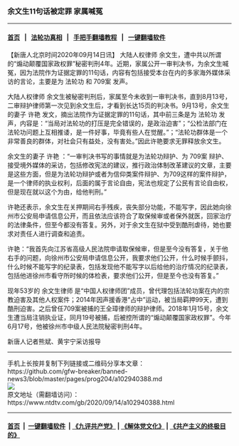 ### 余文生11句话被定罪 家属喊冤
------------------------

#### [首页](https://github.com/gfw-breaker/banned-news3/blob/master/README.md) &nbsp;&nbsp;|&nbsp;&nbsp; [法轮功真相](https://github.com/begood0513/basic/blob/master/README.md)  &nbsp;&nbsp;|&nbsp;&nbsp; [手把手翻墙教程](https://github.com/gfw-breaker/guides/wiki)  &nbsp;&nbsp;|&nbsp;&nbsp; [一键翻墙软件](https://github.com/gfw-breaker/nogfw/blob/master/README.md)  



<div><div class="post_content" itemprop="articleBody">
 <p>
  【新唐人北京时间2020年09月14日讯】
  <ok href="https://www.ntdtv.com/gb/大陆人权律师.htm">
   大陆人权律师
  </ok>
  余文生，遭中共以所谓的“煽动颠覆国家政权罪”秘密判刑4年。近期，家属公开一审判决书，为余文生喊冤，因为法院作为证据定罪的11句话，内容有包括接受本台在内的多家海外媒体采访的言论，主要是为
  <ok href="https://www.ntdtv.com/gb/法轮功.htm">
   法轮功
  </ok>
  和
  <ok href="https://www.ntdtv.com/gb/709案.htm">
   709案
  </ok>
  发声。
 </p>
 <p>
  <ok href="https://www.ntdtv.com/gb/大陆人权律师.htm">
   大陆人权律师
  </ok>
  余文生被秘密判刑后，家属至今未收到一审判决书，直到8月13号，二审辩护律师第一次见到余文生后，才看到长达15页的判决书。9月13号，余文生的妻子
  <ok href="https://www.ntdtv.com/gb/许艳.htm">
   许艳
  </ok>
  发文，摘出法院作为证据定罪的11句话，其中前三条是为
  <ok href="https://www.ntdtv.com/gb/法轮功.htm">
   法轮功
  </ok>
  发声，内容是：“当局对法轮功的打压是完全错误的，是政治迫害”；“公检法部门在法轮功问题上互相推诿，是一件好事，毕竟有些人在觉醒。”；“法轮功群体是一个非常善良的群体，对社会只有益处，没有害处。”因此许艳要求无罪释放余文生。
 </p>
 <p>
  余文生的妻子
  <ok href="https://www.ntdtv.com/gb/许艳.htm">
   许艳
  </ok>
  ：“一审判决书写的事情就是为法轮功辩护、为
  <ok href="https://www.ntdtv.com/gb/709案.htm">
   709案
  </ok>
  辩护、接受境外媒体的采访，包括修改宪法的建议，推行政治体制改革建议的文章，主要是这些方面，但是为法轮功辩护或者为信仰类案件辩护、为709这样的案件辩护，是一个律师的执业权利，后面的属于言论自由，宪法也规定了公民有言论自由权，但是现在就以这个为由，给他判刑。”
 </p>
 <p>
  许艳还表示，余文生在关押期间右手残疾，丧失部分功能，不能写字，因此她向徐州市公安局申请信息公开，而且依法应该符合了取保候审或者保外就医，回家治疗的法律条件，但至今都没有答复。另外，对于余文生在狱中受到酷刑虐待，她也要求对责任人进行调查和追责。
 </p>
 <p>
  许艳：“我首先向江苏省高级人民法院申请取保候审，但是至今没有答复，关于他右手的问题，向徐州市公安局申请信息公开，我要求他们公开，什么时候手颤抖，什么时候不能写字的纪录表，包括发现他不能写字以后给他的治疗情况的纪录表，包括他进徐州市看守所时候的体检表，要求他们公开，但是至今也没有答复。”
 </p>
 <p>
  现年53岁的
  <ok href="https://www.ntdtv.com/gb/余文生律师.htm">
   余文生律师
  </ok>
  是“中国人权律师团”成员，曾代理包括法轮功案在内的宗教迫害及其他人权案件；2014年因声援香港“占中”运动，被当局羁押99天，遭到酷刑迫害。之后曾任709案被捕的王全璋律师的辩护律师。2018年1月15号，余文生遭当局注销执业证，同月19号被捕，后被控所谓的“煽动颠覆国家政权罪”。今年6月17号，他被徐州市中级人民法院秘密判刑4年。
 </p>
 <p>
  新唐人记者熊斌、黄宇宁采访报导
 </p>
 <div class="single_ad">
 </div>
</div>
</div>
<hr/>
手机上长按并复制下列链接或二维码分享本文章：<br/>
https://github.com/gfw-breaker/banned-news3/blob/master/pages/prog204/a102940388.md <br/>
<a href='https://github.com/gfw-breaker/banned-news3/blob/master/pages/prog204/a102940388.md'><img src='https://github.com/gfw-breaker/banned-news3/blob/master/pages/prog204/a102940388.md.png'/></a> <br/>
原文地址（需翻墙访问）：https://www.ntdtv.com/gb/2020/09/14/a102940388.html


------------------------
#### [首页](https://github.com/gfw-breaker/banned-news3/blob/master/README.md) &nbsp;|&nbsp; [一键翻墙软件](https://github.com/gfw-breaker/nogfw/blob/master/README.md) &nbsp;| [《九评共产党》](https://github.com/gfw-breaker/9ping.md/blob/master/README.md#九评之一评共产党是什么) | [《解体党文化》](https://github.com/gfw-breaker/jtdwh.md/blob/master/README.md) | [《共产主义的终极目的》](https://github.com/gfw-breaker/gczydzjmd.md/blob/master/README.md)


<img src='http://gfw-breaker.win/banned-news3/pages/prog204/a102940388.md' width='0px' height='0px'/>
